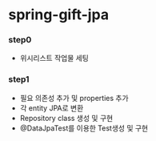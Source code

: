 # spring-gift-jpa

### step0

- 위시리스트 작업물 세팅

### step1

- 필요 의존성 추가 및 properties 추가
- 각 entity JPA로 변환
- Repository class 생성 및 구현
- @DataJpaTest를 이용한 Test생성 및 구현
